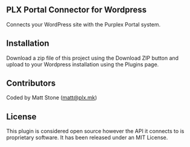 ## PLX Portal Connector for Wordpress

Connects your WordPress site with the Purplex Portal system.

## Installation

Download a zip file of this project using the Download ZIP button and upload to your Wordpress installation using the Plugins page.

## Contributors

Coded by Matt Stone (matt@plx.mk)

## License

This plugin is considered open source however the API it connects to is proprietary software. It has been released under an MIT License.